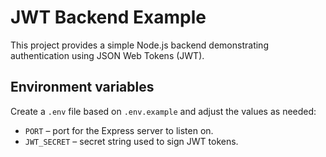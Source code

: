 # JWT Backend Example

This project provides a simple Node.js backend demonstrating authentication using JSON Web Tokens (JWT).

## Environment variables

Create a `.env` file based on `.env.example` and adjust the values as needed:

- `PORT` – port for the Express server to listen on.
- `JWT_SECRET` – secret string used to sign JWT tokens.

